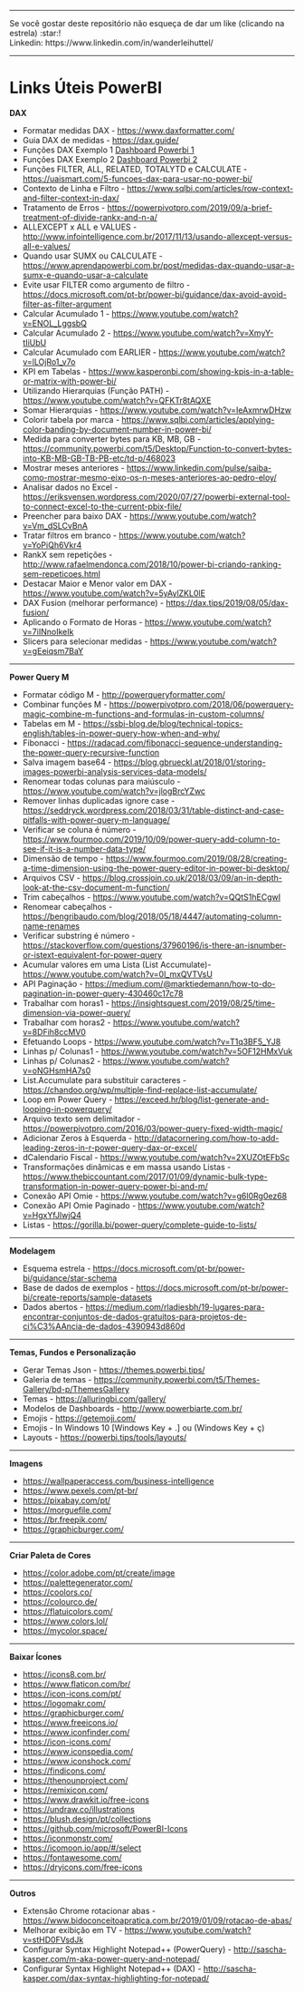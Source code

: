 <hr>
Se você gostar deste repositório não esqueça de dar um like (clicando na estrela) :star:!<br/>
Linkedin: https://www.linkedin.com/in/wanderleihuttel/
<hr>

# Links Úteis PowerBI

__DAX__ 
- Formatar medidas DAX - https://www.daxformatter.com/
- Guia DAX de medidas - https://dax.guide/
- Funções DAX Exemplo 1 [Dashboard Powerbi 1](https://app.powerbi.com/view?r=eyJrIjoiOWUxYzM4YzEtZDE2YS00MWFjLWE4ZWMtNjJmYTZmZjc4MjY0IiwidCI6IjdkMjIwM2Y0LTRiMzQtNDc2OS05OWNlLWZkYzMyOWMyMGZiZSJ9)
- Funções DAX Exemplo 2 [Dashboard Powerbi 2](https://app.powerbi.com/view?r=eyJrIjoiMTU2NDczNDctODg3MC00YmMwLTkxOTUtZmUwOTc2ODU3MDhmIiwidCI6IjVjNWFmNjNlLTAzMWQtNGI2Mi05ZTFlLTVhZjZlYWQxNWU5ZSIsImMiOjR9)
- Funções  FILTER, ALL, RELATED, TOTALYTD e CALCULATE - https://uaismart.com/5-funcoes-dax-para-usar-no-power-bi/
- Contexto de Linha e Filtro - https://www.sqlbi.com/articles/row-context-and-filter-context-in-dax/
- Tratamento de Erros - https://powerpivotpro.com/2019/09/a-brief-treatment-of-divide-rankx-and-n-a/
- ALLEXCEPT x ALL e VALUES - http://www.infointelligence.com.br/2017/11/13/usando-allexcept-versus-all-e-values/
- Quando usar SUMX ou CALCULATE - https://www.aprendapowerbi.com.br/post/medidas-dax-quando-usar-a-sumx-e-quando-usar-a-calculate
- Evite usar FILTER como argumento de filtro - https://docs.microsoft.com/pt-br/power-bi/guidance/dax-avoid-avoid-filter-as-filter-argument
- Calcular Acumulado 1 - https://www.youtube.com/watch?v=ENOL_LggsbQ
- Calcular Acumulado 2 - https://www.youtube.com/watch?v=XmyY-tIiUbU
- Calcular Acumulado com EARLIER - https://www.youtube.com/watch?v=lLOjRo1_v7o
- KPI em Tabelas - https://www.kasperonbi.com/showing-kpis-in-a-table-or-matrix-with-power-bi/
- Utilizando Hierarquias (Função PATH) - https://www.youtube.com/watch?v=QFKTr8tAQXE
- Somar Hierarquias - https://www.youtube.com/watch?v=IeAxmrwDHzw
- Colorir tabela por marca - https://www.sqlbi.com/articles/applying-color-banding-by-document-number-in-power-bi/
- Medida para converter bytes para KB, MB, GB - https://community.powerbi.com/t5/Desktop/Function-to-convert-bytes-into-KB-MB-GB-TB-PB-etc/td-p/468023
- Mostrar meses anteriores - https://www.linkedin.com/pulse/saiba-como-mostrar-mesmo-eixo-os-n-meses-anteriores-ao-pedro-eloy/
- Analisar dados no Excel - https://eriksvensen.wordpress.com/2020/07/27/powerbi-external-tool-to-connect-excel-to-the-current-pbix-file/
- Preencher para baixo DAX - https://www.youtube.com/watch?v=Vm_dSLCvBnA
- Tratar filtros em branco - https://www.youtube.com/watch?v=YoPiQh6Vkr4
- RankX sem repetições - http://www.rafaelmendonca.com/2018/10/power-bi-criando-ranking-sem-repeticoes.html
- Destacar Maior e Menor valor em DAX - https://www.youtube.com/watch?v=5yAylZKL0lE
- DAX Fusion (melhorar performance) - https://dax.tips/2019/08/05/dax-fusion/
- Aplicando o Formato de Horas - https://www.youtube.com/watch?v=7iINnoIkeIk
- Slicers para selecionar medidas - https://www.youtube.com/watch?v=gEeiqsm7BaY
___

__Power Query M__ 
- Formatar código M - http://powerqueryformatter.com/
- Combinar funções M - https://powerpivotpro.com/2018/06/powerquery-magic-combine-m-functions-and-formulas-in-custom-columns/
- Tabelas em M - https://ssbi-blog.de/blog/technical-topics-english/tables-in-power-query-how-when-and-why/
- Fibonacci - https://radacad.com/fibonacci-sequence-understanding-the-power-query-recursive-function
- Salva imagem base64 - https://blog.gbrueckl.at/2018/01/storing-images-powerbi-analysis-services-data-models/
- Renomear todas colunas para maiúsculo - https://www.youtube.com/watch?v=jlogBrcYZwc
- Remover linhas duplicadas ignore case - https://seddryck.wordpress.com/2018/03/31/table-distinct-and-case-pitfalls-with-power-query-m-language/
- Verificar se coluna é número - https://www.fourmoo.com/2019/10/09/power-query-add-column-to-see-if-it-is-a-number-data-type/
- Dimensão de tempo - https://www.fourmoo.com/2019/08/28/creating-a-time-dimension-using-the-power-query-editor-in-power-bi-desktop/
- Arquivos CSV - https://blog.crossjoin.co.uk/2018/03/09/an-in-depth-look-at-the-csv-document-m-function/
- Trim cabeçalhos - https://www.youtube.com/watch?v=QQtS1hECgwI
- Renomear cabeçalhos - https://bengribaudo.com/blog/2018/05/18/4447/automating-column-name-renames
- Verificar substring é número - https://stackoverflow.com/questions/37960196/is-there-an-isnumber-or-istext-equivalent-for-power-query
- Acumular valores em uma Lista (List Accumulate)- https://www.youtube.com/watch?v=0l_mxQVTVsU
- API Paginação - https://medium.com/@marktiedemann/how-to-do-pagination-in-power-query-430460c17c78
- Trabalhar com horas1 - https://insightsquest.com/2019/08/25/time-dimension-via-power-query/
- Trabalhar com horas2 - https://www.youtube.com/watch?v=8DFih8ccMV0
- Efetuando Loops - https://www.youtube.com/watch?v=T1q3BF5_YJ8
- Linhas p/ Colunas1 - https://www.youtube.com/watch?v=5OF12HMxVuk
- Linhas p/ Colunas2 - https://www.youtube.com/watch?v=oNGHsmHA7s0
- List.Accumulate para substituir caracteres - https://chandoo.org/wp/multiple-find-replace-list-accumulate/
- Loop em Power Query - https://exceed.hr/blog/list-generate-and-looping-in-powerquery/
- Arquivo texto sem delimitador - https://powerpivotpro.com/2016/03/power-query-fixed-width-magic/
- Adicionar Zeros à Esquerda - http://datacornering.com/how-to-add-leading-zeros-in-r-power-query-dax-or-excel/
- dCalendario Fiscal - https://www.youtube.com/watch?v=2XUZOtEFbSc
- Transformações dinâmicas e em massa usando Listas - https://www.thebiccountant.com/2017/01/09/dynamic-bulk-type-transformation-in-power-query-power-bi-and-m/
- Conexão API Omie - https://www.youtube.com/watch?v=g6l0Rg0ez68
- Conexão API Omie Paginado - https://www.youtube.com/watch?v=HgxYfJlwjQ4
 - Listas - https://gorilla.bi/power-query/complete-guide-to-lists/

___

__Modelagem__
- Esquema estrela - https://docs.microsoft.com/pt-br/power-bi/guidance/star-schema
- Base de dados de exemplos - https://docs.microsoft.com/pt-br/power-bi/create-reports/sample-datasets
- Dados abertos - https://medium.com/rladiesbh/19-lugares-para-encontrar-conjuntos-de-dados-gratuitos-para-projetos-de-ci%C3%AAncia-de-dados-4390943d860d

___

__Temas, Fundos e Personalização__
- Gerar Temas Json - https://themes.powerbi.tips/
- Galeria de temas - https://community.powerbi.com/t5/Themes-Gallery/bd-p/ThemesGallery
- Temas - https://alluringbi.com/gallery/
- Modelos de Dashboards - http://www.powerbiarte.com.br/
- Emojis - https://getemoji.com/ 
- Emojis - In Windows 10 [Windows Key + .] ou (Windows Key + ç)
- Layouts - https://powerbi.tips/tools/layouts/

___

__Imagens__
- https://wallpaperaccess.com/business-intelligence
- https://www.pexels.com/pt-br/
- https://pixabay.com/pt/
- https://morguefile.com/
- https://br.freepik.com/
- https://graphicburger.com/

___

__Criar Paleta de Cores__
- https://color.adobe.com/pt/create/image 
- https://palettegenerator.com/
- https://coolors.co/ 
- https://colourco.de/
- https://flatuicolors.com/
- https://www.colors.lol/
- https://mycolor.space/

___

__Baixar Ícones__
- https://icons8.com.br/
- https://www.flaticon.com/br/
- https://icon-icons.com/pt/
- https://logomakr.com/
- https://graphicburger.com/
- https://www.freeicons.io/
- https://www.iconfinder.com/
- https://icon-icons.com/
- https://www.iconspedia.com/
- https://www.iconshock.com/
- https://findicons.com/
- https://thenounproject.com/
- https://remixicon.com/
- https://www.drawkit.io/free-icons
- https://undraw.co/illustrations
- https://blush.design/pt/collections
- https://github.com/microsoft/PowerBI-Icons
- https://iconmonstr.com/
- https://icomoon.io/app/#/select
- https://fontawesome.com/
- https://dryicons.com/free-icons


___

__Outros__
- Extensão Chrome rotacionar abas - https://www.bidoconceitoapratica.com.br/2019/01/09/rotacao-de-abas/
- Melhorar exibição em TV - https://www.youtube.com/watch?v=stHD0FVsdJk
- Configurar Syntax Highlight Notepad++ (PowerQuery) - http://sascha-kasper.com/m-aka-power-query-and-notepad/
- Configurar Syntax Highlight Notepad++ (DAX) - http://sascha-kasper.com/dax-syntax-highlighting-for-notepad/
